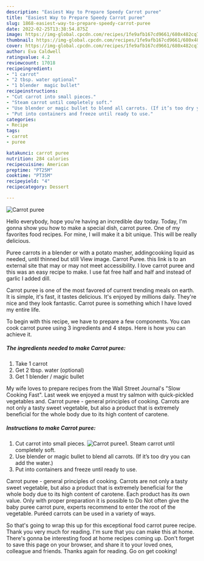 ```yaml
---
description: "Easiest Way to Prepare Speedy Carrot puree"
title: "Easiest Way to Prepare Speedy Carrot puree"
slug: 1868-easiest-way-to-prepare-speedy-carrot-puree
date: 2022-02-25T13:38:54.875Z
image: https://img-global.cpcdn.com/recipes/1fe9afb167cd9661/680x482cq70/carrot-puree-recipe-main-photo.jpg
thumbnail: https://img-global.cpcdn.com/recipes/1fe9afb167cd9661/680x482cq70/carrot-puree-recipe-main-photo.jpg
cover: https://img-global.cpcdn.com/recipes/1fe9afb167cd9661/680x482cq70/carrot-puree-recipe-main-photo.jpg
author: Eva Caldwell
ratingvalue: 4.2
reviewcount: 17018
recipeingredient:
- "1 carrot"
- "2 tbsp. water optional"
- "1 blender  magic bullet"
recipeinstructions:
- "Cut carrot into small pieces."
- "Steam carrot until completely soft."
- "Use blender or magic bullet to blend all carrots. (If it’s too dry you can add the water.)"
- "Put into containers and freeze until ready to use."
categories:
- Recipe
tags:
- carrot
- puree

katakunci: carrot puree 
nutrition: 284 calories
recipecuisine: American
preptime: "PT25M"
cooktime: "PT35M"
recipeyield: "4"
recipecategory: Dessert

---
```



![Carrot puree](https://img-global.cpcdn.com/recipes/1fe9afb167cd9661/680x482cq70/carrot-puree-recipe-main-photo.jpg)

Hello everybody, hope you're having an incredible day today. Today, I'm gonna show you how to make a special dish, carrot puree. One of my favorites food recipes. For mine, I will make it a bit unique. This will be really delicious.

Puree carrots in a blender or with a potato masher, addingcooking liquid as needed, until thinned but still View image. Carrot Puree. this link is to an external site that may or may not meet accessibility. I love carrot puree and this was an easy recipe to make. I use fat free half and half and instead of garlic I added dill.

Carrot puree is one of the most favored of current trending meals on earth. It is simple, it's fast, it tastes delicious. It's enjoyed by millions daily. They're nice and they look fantastic. Carrot puree is something which I have loved my entire life.


To begin with this recipe, we have to prepare a few components. You can cook carrot puree using 3 ingredients and 4 steps. Here is how you can achieve it.

<!--inarticleads1-->

##### The ingredients needed to make Carrot puree:

1. Take 1 carrot
1. Get 2 tbsp. water (optional)
1. Get 1 blender / magic bullet


My wife loves to prepare recipes from the Wall Street Journal&#39;s &#34;Slow Cooking Fast&#34;. Last week we enjoyed a must try salmon with quick-pickled vegetables and. Carrot puree - general principles of cooking. Carrots are not only a tasty sweet vegetable, but also a product that is extremely beneficial for the whole body due to its high content of carotene. 

<!--inarticleads2-->

##### Instructions to make Carrot puree:

1. Cut carrot into small pieces.
<img src="https://img-global.cpcdn.com/steps/70d1d6f3dd21f67e/160x128cq70/carrot-puree-recipe-step-1-photo.jpg" alt="Carrot puree">1. Steam carrot until completely soft.
1. Use blender or magic bullet to blend all carrots. (If it’s too dry you can add the water.)
1. Put into containers and freeze until ready to use.


Carrot puree - general principles of cooking. Carrots are not only a tasty sweet vegetable, but also a product that is extremely beneficial for the whole body due to its high content of carotene. Each product has its own value. Only with proper preparation it is possible to Do Not often give the baby puree carrot pure, experts recommend to enter the root of the vegetable. Puréed carrots can be used in a variety of ways. 

So that's going to wrap this up for this exceptional food carrot puree recipe. Thank you very much for reading. I'm sure that you can make this at home. There's gonna be interesting food at home recipes coming up. Don't forget to save this page on your browser, and share it to your loved ones, colleague and friends. Thanks again for reading. Go on get cooking!
